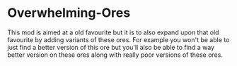 # Overwhelming-Ores
This mod is aimed at a old favourite but it is to also expand upon that old favourite by adding variants of these ores. For example you won't be able to just find a better version of this ore but you'll also be able to find a way better version on these ores along with really poor versions of these ores.
